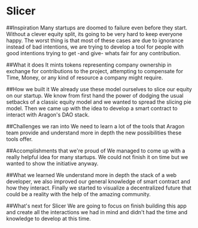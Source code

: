 # Slicer


##Inspiration
Many startups are doomed to failure even before they start. Without a clever equity split, its going to be very hard to keep everyone happy. The worst thing is that most of these cases are due to ignorance instead of bad intentions, we are trying to develop a tool for people with good intentions trying to get -and give- whats fair for any contribution.

##What it does
It mints tokens representing company ownership in exchange for contributions to the project, attempting to compensate for Time, Money, or any kind of resource a company might require.

##How we built it
We already use these model ourselves to slice our equity on our startup. We know from first hand the power of dodging the usual setbacks of a classic equity model and we wanted to spread the slicing pie model. Then we came up with the idea to develop a smart contract to interact with Aragon's DAO stack.

##Challenges we ran into
We need to learn a lot of the tools that Aragon team provide and understand more in depth the new possibilities these tools offer.

##Accomplishments that we're proud of
We managed to come up with a really helpful idea for many startups. We could not finish it on time but we wanted to show the initiative anyway.

##What we learned
We understand more in depth the stack of a web developer, we also improved our general knowledge of smart contract and how they interact. Finally we started to visualize a decentralized future that could be a reality with the help of the amazing community.

##What's next for Slicer
We are going to focus on finish building this app and create all the interactions we had in mind and didn't had the time and knowledge to develop at this time.


